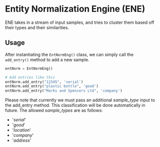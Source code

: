 # Entity Normalization Engine (ENE)

ENE takes in a stream of input samples, and tries to cluster them based off their types and their similarities.

## Usage
After instantiating the `EntNormEng()` class, we can simply call the `add_entry()` method to add a new sample.

```python
entNorm = EntNormEng()

# Add entries like this
entNorm.add_entry("12345", 'serial')
entNorm.add_entry("plastic bottle", 'good')
entNorm.add_entry("Marks and Spencers Ltd", 'company')
```
Please note that currently we must pass an additional *sample_type* input to the add_entry method. This classification will be done automatically in future. The allowed *sample_types* are as follows:
* '*serial*'
* '*good*'
* '*location*'
* '*company*'
* '*address*'

